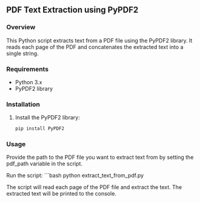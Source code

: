 ## PDF Text Extraction using PyPDF2

### Overview

This Python script extracts text from a PDF file using the PyPDF2 library. It reads each page of the PDF and concatenates the extracted text into a single string.

### Requirements

- Python 3.x
- PyPDF2 library

### Installation

1. Install the PyPDF2 library:

   ```bash
   pip install PyPDF2

### Usage

Provide the path to the PDF file you want to extract text from by setting the pdf_path variable in the script.

Run the script:
      ```bash
      python extract_text_from_pdf.py

The script will read each page of the PDF file and extract the text. The extracted text will be printed to the console.

